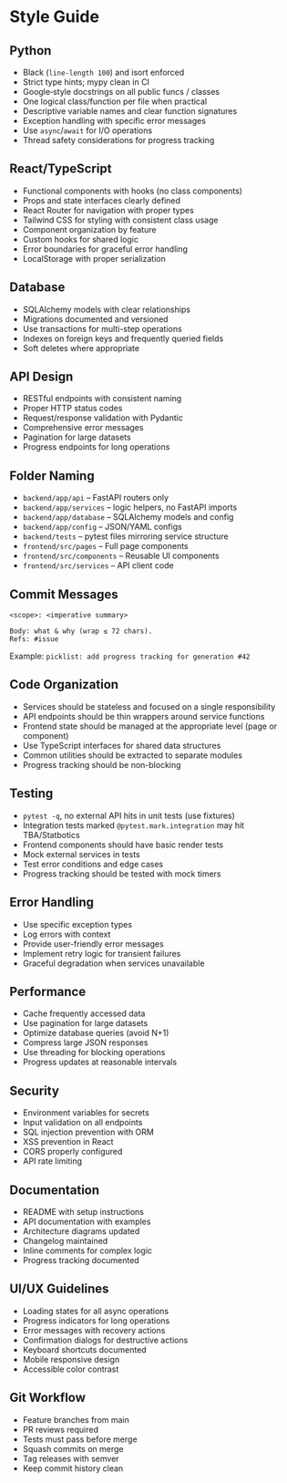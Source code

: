 # Style Guide

## Python
* Black (`line‑length 100`) and isort enforced
* Strict type hints; mypy clean in CI
* Google‑style docstrings on all public funcs / classes
* One logical class/function per file when practical
* Descriptive variable names and clear function signatures
* Exception handling with specific error messages
* Use `async`/`await` for I/O operations
* Thread safety considerations for progress tracking

## React/TypeScript
* Functional components with hooks (no class components)
* Props and state interfaces clearly defined
* React Router for navigation with proper types
* Tailwind CSS for styling with consistent class usage
* Component organization by feature
* Custom hooks for shared logic
* Error boundaries for graceful error handling
* LocalStorage with proper serialization

## Database
* SQLAlchemy models with clear relationships
* Migrations documented and versioned
* Use transactions for multi-step operations
* Indexes on foreign keys and frequently queried fields
* Soft deletes where appropriate

## API Design
* RESTful endpoints with consistent naming
* Proper HTTP status codes
* Request/response validation with Pydantic
* Comprehensive error messages
* Pagination for large datasets
* Progress endpoints for long operations

## Folder Naming
* `backend/app/api`  – FastAPI routers only
* `backend/app/services` – logic helpers, no FastAPI imports
* `backend/app/database` – SQLAlchemy models and config
* `backend/app/config` – JSON/YAML configs
* `backend/tests` – pytest files mirroring service structure
* `frontend/src/pages` – Full page components
* `frontend/src/components` – Reusable UI components
* `frontend/src/services` – API client code

## Commit Messages
```
<scope>: <imperative summary>

Body: what & why (wrap ≤ 72 chars).  
Refs: #issue
```
Example: `picklist: add progress tracking for generation #42`

## Code Organization
* Services should be stateless and focused on a single responsibility
* API endpoints should be thin wrappers around service functions
* Frontend state should be managed at the appropriate level (page or component)
* Use TypeScript interfaces for shared data structures
* Common utilities should be extracted to separate modules
* Progress tracking should be non-blocking

## Testing
* `pytest -q`, no external API hits in unit tests (use fixtures)
* Integration tests marked `@pytest.mark.integration` may hit TBA/Statbotics
* Frontend components should have basic render tests
* Mock external services in tests
* Test error conditions and edge cases
* Progress tracking should be tested with mock timers

## Error Handling
* Use specific exception types
* Log errors with context
* Provide user-friendly error messages
* Implement retry logic for transient failures
* Graceful degradation when services unavailable

## Performance
* Cache frequently accessed data
* Use pagination for large datasets
* Optimize database queries (avoid N+1)
* Compress large JSON responses
* Use threading for blocking operations
* Progress updates at reasonable intervals

## Security
* Environment variables for secrets
* Input validation on all endpoints
* SQL injection prevention with ORM
* XSS prevention in React
* CORS properly configured
* API rate limiting

## Documentation
* README with setup instructions
* API documentation with examples
* Architecture diagrams updated
* Changelog maintained
* Inline comments for complex logic
* Progress tracking documented

## UI/UX Guidelines
* Loading states for all async operations
* Progress indicators for long operations
* Error messages with recovery actions
* Confirmation dialogs for destructive actions
* Keyboard shortcuts documented
* Mobile responsive design
* Accessible color contrast

## Git Workflow
* Feature branches from main
* PR reviews required
* Tests must pass before merge
* Squash commits on merge
* Tag releases with semver
* Keep commit history clean